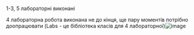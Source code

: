 1-3, 5 лабораторні виконані

4 лабораторна робота виконана не до кінця, ще пару моментів потрібно доопрацювати (Labs - це бібліотека класів для 4 лабораторної)![image](https://github.com/Maxym1507/CrossplatformLabs/assets/28734133/e9775833-0d1d-4e94-b6d4-a6e16818803d)
